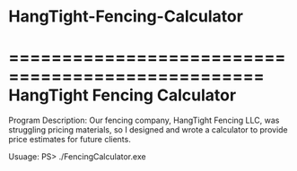 # HangTight-Fencing-Calculator

==================================================
         HangTight Fencing Calculator            
==================================================
Program Description:
Our fencing company, HangTight Fencing LLC, was struggling pricing materials, so I designed and wrote a calculator to provide price estimates for future clients.

Usuage:
PS> ./FencingCalculator.exe


